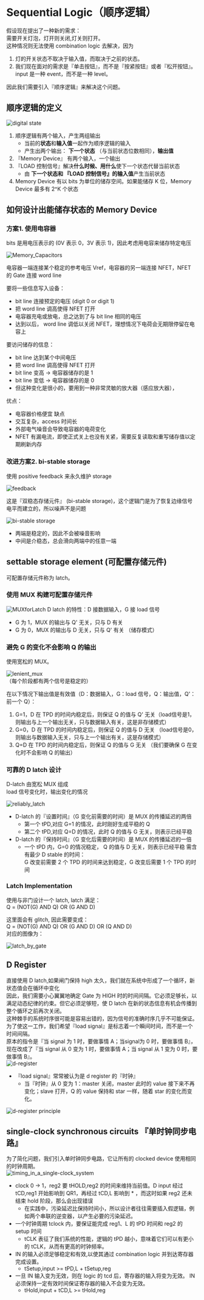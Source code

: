 # Sequential Logic（顺序逻辑）

假设现在提出了一种新的需求：  
需要开关灯泡，灯开则关闭,灯关则打开。  
这种情况则无法使用 combination logic 去解决，因为  
1. 灯的开关状态不取决于输入值，而取决于之前的状态。
2. 我们现在面对的需求是『单击按钮』，而不是『按紧按钮』或者『松开按钮』。input 是一种 event，而不是一种 level。

因此我们需要引入『顺序逻辑』来解决这个问题。

## 顺序逻辑的定义

![digital state](../images/digital_state.png)

1. 顺序逻辑有两个输入，产生两组输出
   - 当前的**状态**和**输入值**一起作为顺序逻辑的输入
   - 产生出两个输出： **下一个状态** （与当前状态位数相同），**输出值**
2. 『Memory Device』 有两个输入，一个输出
3. 『LOAD 控制信号』解决**什么时候、用什么**使下一个状态代替当前状态
   - 由 **下一个状态和 『LOAD 控制信号』的输入值**产生当前状态
4. Memory Device 有以 bits 为单位的储存空间。如果能储存 K 位，Memory Device 最多有 2^K 个状态
 
## 如何设计出能储存状态的 Memory Device

### 方案1. 使用电容器
bits 是用电压表示的 (0V 表示 0，3V 表示 1)，因此考虑用电容来储存特定电压

![Memory_Capacitors](../images/Memory_Capacitors.png)

电容器一端连接某个稳定的参考电压 Vref，电容器的另一端连接 NFET，NFET 的 Gate 连接 word line

要将一些信息写入设备：
- bit line 连接预定的电压 (digit 0 or digit 1)
- 把 word line 调高使得 NFET 打开
- 电容器充电或放电，总之达到了与 bit line 相同的电压
- 达到以后， word line 调低以关闭 NFET，理想情况下电荷会无期限停留在电容上

要访问储存的信息：
- bit line 达到某个中间电压
- 把 word line 调高使得 NFET 打开
- bit line 变高 -> 电容器储存的是 1
- bit line 变低 -> 电容器储存的是 0
- 但这种变化是很小的，要用到一种非常灵敏的放大器（感应放大器），

优点：
- 电容器价格便宜
缺点
- 交互复杂，access 时间长
- 外部电气噪音会导致电容器的电荷变化
- NFET 有漏电流，即使正式关上也没有关紧，需要反复读取和重写储存值以定期刷新内存

### 改进方案2. bi-stable storage
使用 positive feedback 来永久维护 storage

![feedback](../images/feedback.png)

这是『双稳态存储元件』 (bi-stable storage)，这个逻辑门是为了恢复边缘信号电平而建立的，所以噪声不是问题

![bi-stable storage](../images/bi-stable-storage.png)

- 两端是稳定的，因此不会被噪音影响
- 中间是介稳态，总会滑向两端中的任意一端


## settable storage element (可配置存储元件)
可配置存储元件称为 latch。

### 使用 MUX 构建可配置存储元件
![MUXforLatch](../images/MUXforLatch.png)
D latch 的特性：D 接数据输入，G 接 load 信号
- G 为 1，MUX 的输出与 Q' 无关，只与 D 有关
- G 为 0，MUX 的输出与 D 无关，只与 Q' 有关  （储存模式）

### 避免 G 的变化不会影响 Q 的输出
使用宽松的 MUX。

![lenient_mux](../images/lenient_mux.png)  
（每个阶段都有两个信号是稳定的）

在以下情况下输出值是有效值（D：数据输入，G：load 信号，Q：输出值，Q'：前一个 Q）：
1. G=1，D 在 TPD 的时间内稳定后，则保证 Q 的值与 Q' 无关（load信号是1，则输出与上一个输出无关，只与数据输入有关，这是非存储模式）
2. G=0，D 在 TPD 的时间内稳定后，则保证 Q 的值与 D 无关 （load信号是0，则输出与数据输入无关，只与上一个输出有关，这是存储模式）
3. Q=D 在 TPD 的时间内稳定后，则保证 Q 的值与 G 无关 （我们要确保 G 在变化时不会影响 Q 的输出）

### 可靠的 D latch 设计
D-latch 由宽松 MUX 组成  
load 信号变化时，输出变化的情况

![reliably_latch](../images/realiably_latch.png)
- D-latch 的『设置时间』（G 变化前需要的时间）是 MUX 的传播延迟的两倍
  - 第一个 tPD,对应 G=1 的情况，此时刚好生成平稳的 Q
  - 第二个 tPD,对应 Q=D 的情况，此时 Q 的值与 G 无关，则表示已经平稳
- D-latch 的『保持时间』（G 变化后需要的时间）是 MUX 的传播延迟的一倍
  - 一个 tPD 内，G=0 的情况稳定， Q 的值与 D 无关，则表示已经平稳
需含有最少 D stable 的时间：  
G 改变前需要 2 个 TPD 的时间来达到稳定，G 改变后需要 1 个 TPD 的时间

### Latch Implementation
使用与非门设计一个 latch, latch 满足：  
Q = (NOT(G) AND Q) OR (G AND D)

这里面会有 glitch, 因此需要变成：  
 Q = (NOT(G) AND Q) OR (G AND D) OR (Q AND D)  
对应的图像为：  

![latch_by_gate](../images/latch_by_gate.png)


## D Register
直接使用 D latch,如果闸门保持 high 太久，我们就在系统中形成了一个循环，新状态值会在循环中变化  
因此，我们需要小心翼翼地确定 Gate 为 HIGH 时的时间间隔。它必须足够长，以满足动态纪律的约束。但它必须足够短，使 D latch 在新的状态信息有机会传播到整个循环之前再次关闭。  
这种棘手的系统时序很可能是容易出错的，因为信号的准确时序几乎不可能保证。  
为了使这一工作，我们希望『load signal』是标志着一个瞬间时间，而不是一个时间间隔。  
原本的指令是『当 signal 为 1 时，要做事情 A；当signal为 0 时，要做事情 B』，现在改成了『当 signal 从 0 变为 1 时，要做事情 A；当 signal 从 1 变为 0 时，要做事情 B』。    
![d-register](../images/d-register1.png)
- 『load signal』常常被认为是 d register 的『时钟』
  - 当『时钟』从 0 变为 1：master 关闭，master 此时的 value 接下来不再变化；slave 打开，Q 的 value 保持和 star 一样，随着 star 的变化而变化。

![d-register principle](../images/d-register%20principle.png)

## single-clock synchronous circuits 『单时钟同步电路』
为了简化问题，我们引入单时钟同步电路，它让所有的 clocked device 使用相同的时钟周期。  
![timing_in_a_single-clock_system](../images/timing_in_a_single-clock_system.png)
- clock 0 -> 1，reg2 要 tHOLD,reg2 的时间来维持当前值。D input 经过 tCD,reg1 开始影响到 QR1，再经过 tCD,L 影响到 * ，而这时如果 reg2 还未结束 hold 阶段，那么会出现错误
  - 在实践中，污染延迟比保持时间小，所以设计者往往需要插入假逻辑，例如两个串联的逆变器，以产生必要的污染延迟。
- 一个时钟周期 tclock 内，要保证能完成 reg1、L 的 tPD 时间和 reg2 的 setup 时间
  - tCLK 表征了我们系统的性能，逻辑的 tPD 越小，意味着它们可以有更小的 tCLK，从而有更高的时钟频率。
- IN 的输入必须足够稳定和有效,以使其通过 combination logic 并到达寄存器完成设置。
  - tSetup,input >= tPD,L + tSetup,reg
- 一旦 IN 输入变为无效，则在 logic 的 tcd 后，寄存器的输入将变为无效。 IN 必须保持一定有效时间保证寄存器的输入不会变为无效。
  - tHold,input + tCD,L >= tHold,reg